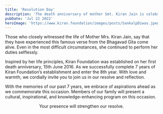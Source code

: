 ```yaml
---
title: 'Resolution Day'
description: 'The death anniversary of mother Smt. Kiran Jain is celebrated every year on June 15 as Sankalp Diwas.'
pubDate: 'Jul 22 2022'
heroImage: 'https://www.kiran.foundation/images/posts/SankalpDiwas.jpeg'
---
```


Those who closely witnessed the life of Mother Mrs. Kiran Jain, say that they have experienced this famous verse from the Bhagavad Gita come alive. Even in the most difficult circumstances, she continued to perform her duties selflessly.

Inspired by her life principles, Kiran Foundation was established on her first death anniversary, 15th June 2016. As we successfully complete 7 years of Kiran Foundation’s establishment and enter the 8th year. With love and warmth, we cordially invite you to join us in our resolve and reflection.

With the memories of our past 7 years, we enbrace of aspirations ahead as we commemorate this occasion. Members of our family will present a cultural, inspirational, and knowledge-enhancing program on this occasion.

<center>Your presence will strengthen our resolve.</center>